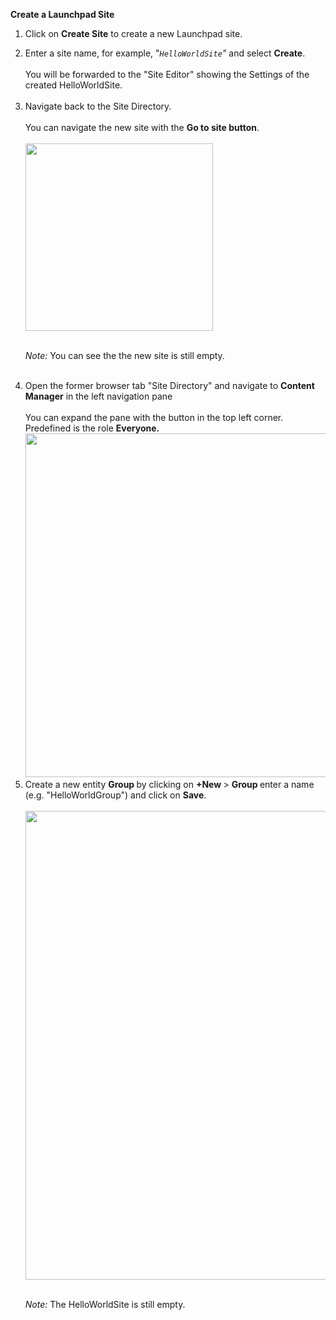 <p "text-align: left;"><strong>Create a Launchpad Site</strong></p>
<ol>
<li>
<p>Click on&nbsp;<strong>Create Site</strong>&nbsp;to create a new Launchpad site.</p>
</li>
<li>Enter a site name, for example, "<em><code>HelloWorldSite</code>"</em> and select <strong>Create</strong>.<br /><br />You will be forwarded to the "Site Editor" showing the Settings of the created HelloWorldSite.<br /><br /></li>
<li>Navigate back to the Site Directory.<br /><br />You can navigate the new site with the <strong>Go to site button</strong>.<br /><br />
  
<img src="/exercises/images/Go_to_site.png" width="300">
  
<br />*Note:*</em> You can see the the new site is still empty.<br /><br /></li>
<li>Open the former browser tab "Site Directory" and navigate to <strong>Content Manager</strong> in the left navigation pane <br /><br />You can expand the pane with the button in the top left corner. Predefined is the role&nbsp;<strong>Everyone.</strong><br />
  
<img src="/exercises/images/Expand_pane.png" width="550"> 
 
<li>Create a new entity <strong>Group </strong>by clicking on <strong>+New </strong>&gt; <strong>Group </strong>enter a name (e.g. "HelloWorldGroup") and click on <strong>Save</strong>.&nbsp;<br /><br />
  
<img src="/exercises/images/Group.png" width="750"> 
  
<br /><em>Note:&nbsp;</em>The HelloWorldSite is still empty.&nbsp;<br /><br /></li>
</ol>
<p>&nbsp;</p>
